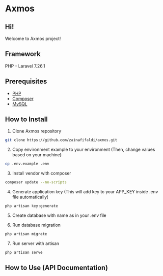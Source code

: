 # Axmos

## Hi!
Welcome to Axmos project!

## Framework
PHP - Laravel 7.26.1

## Prerequisites
- [PHP](https://www.php.net/downloads.php)
- [Composer](https://getcomposer.org/)
- [MySQL](https://www.mysql.com/)

## How to Install
1. Clone Axmos repository
``` sh
git clone https://github.com/zainafifaldi/axmos.git
```

2. Copy environment example to your environment (Then, change values based on your machine)
``` sh
cp .env.example .env
```

3. Install vendor with composer
``` sh
composer update --no-scripts
```

4. Generate application key (This will add key to your APP_KEY inside .env file automatically)
``` sh
php artisan key:generate
```

5. Create database with name as in your .env file

6. Run database migration
``` sh
php artisan migrate
```

7. Run server with artisan
``` sh
php artisan serve
```

## How to Use (API Documentation)
